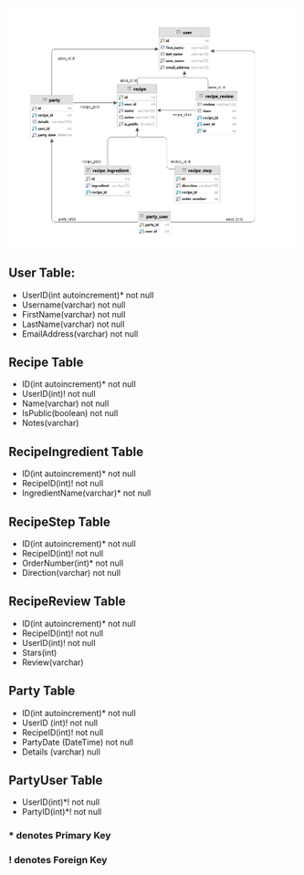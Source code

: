 ![Database Design](screenshots/databaseERD.PNG)


## User Table:
- UserID(int autoincrement)* not null
- Username(varchar) not null
- FirstName(varchar) not null
- LastName(varchar) not null
- EmailAddress(varchar) not null

## Recipe Table
- ID(int autoincrement)* not null
- UserID(int)! not null
- Name(varchar) not null
- IsPublic(boolean) not null
- Notes(varchar)

## RecipeIngredient Table
- ID(int autoincrement)* not null
- RecipeID(int)! not null
- IngredientName(varchar)* not null

## RecipeStep Table
- ID(int autoincrement)* not null
- RecipeID(int)! not null
- OrderNumber(int)* not null
- Direction(varchar) not null

## RecipeReview Table
- ID(int autoincrement)* not null
- RecipeID(int)! not null
- UserID(int)! not null
- Stars(int)
- Review(varchar)

## Party Table
- ID(int autoincrement)* not null
- UserID (int)! not null
- RecipeID(int)! not null
- PartyDate (DateTime) not null
- Details (varchar) null

## PartyUser Table
- UserID(int)*! not null
- PartyID(int)*! not null

### * denotes Primary Key
### ! denotes Foreign Key